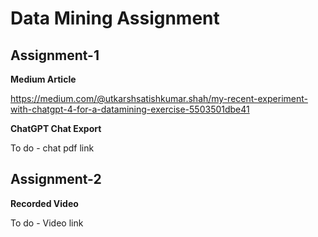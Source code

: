 # Data Mining Assignment

## Assignment-1

**Medium Article**

https://medium.com/@utkarshsatishkumar.shah/my-recent-experiment-with-chatgpt-4-for-a-datamining-exercise-5503501dbe41

**ChatGPT Chat Export**

To do - chat pdf link


## Assignment-2

**Recorded Video**

To do - Video link